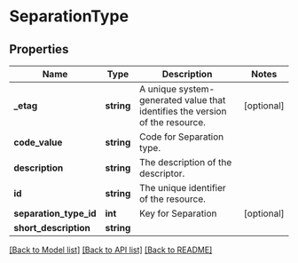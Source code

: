# SeparationType

## Properties
Name | Type | Description | Notes
------------ | ------------- | ------------- | -------------
**_etag** | **string** | A unique system-generated value that identifies the version of the resource. | [optional] 
**code_value** | **string** | Code for Separation type. | 
**description** | **string** | The description of the descriptor. | 
**id** | **string** | The unique identifier of the resource. | 
**separation_type_id** | **int** | Key for Separation | [optional] 
**short_description** | **string** |  | 

[[Back to Model list]](../README.md#documentation-for-models) [[Back to API list]](../README.md#documentation-for-api-endpoints) [[Back to README]](../README.md)


